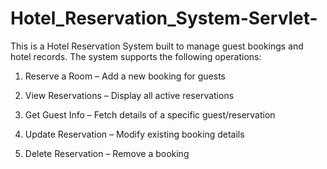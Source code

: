 # Hotel_Reservation_System-Servlet-
This is a Hotel Reservation System built to manage guest bookings and hotel records. The system supports the following operations:

1. Reserve a Room – Add a new booking for guests

2. View Reservations – Display all active reservations

3. Get Guest Info – Fetch details of a specific guest/reservation

4. Update Reservation – Modify existing booking details

5. Delete Reservation – Remove a booking
